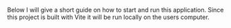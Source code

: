 Below I will give a short guide on how to start and run this application. Since this project is built with Vite it will be run locally on the users computer.
